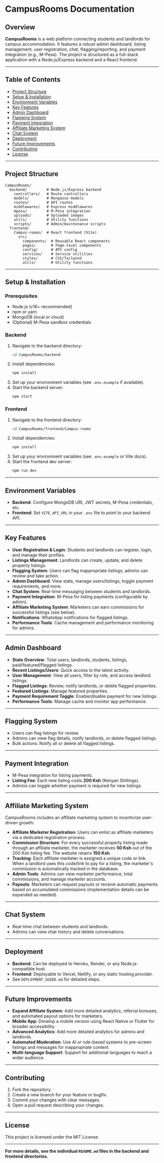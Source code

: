 # CampusRooms Documentation

## Overview

**CampusRooms** is a web platform connecting students and landlords for campus accommodation. It features a robust admin dashboard, listing management, user registration, chat, flagging/reporting, and payment integration (e.g., M-Pesa). The project is structured as a full-stack application with a Node.js/Express backend and a React frontend.

---

## Table of Contents

- [Project Structure](#project-structure)
- [Setup & Installation](#setup--installation)
- [Environment Variables](#environment-variables)
- [Key Features](#key-features)
- [Admin Dashboard](#admin-dashboard)
- [Flagging System](#flagging-system)
- [Payment Integration](#payment-integration)
- [Affiliate Marketing System](#affiliate-marketing-system)
- [Chat System](#chat-system)
- [Deployment](#deployment)
- [Future Improvements](#future-improvements)
- [Contributing](#contributing)
- [License](#license)

---

## Project Structure

```
CampusRooms/
  backend/         # Node.js/Express backend
    controllers/   # Route controllers
    models/        # Mongoose models
    routes/        # API routes
    middlewares/   # Express middlewares
    mpesa/         # M-Pesa integration
    uploads/       # Uploaded images
    utils/         # Utility functions
    scripts/       # Admin/maintenance scripts
  frontend/
    Campus-rooms/  # React frontend (Vite)
      src/
        components/  # Reusable React components
        pages/       # Page-level components
        config/      # API config
        services/    # Service utilities
        styles/      # CSS/Tailwind
        utils/       # Utility functions
```

---

## Setup & Installation

### Prerequisites

- Node.js (v16+ recommended)
- npm or yarn
- MongoDB (local or cloud)
- (Optional) M-Pesa sandbox credentials

### Backend

1. Navigate to the backend directory:
   ```sh
   cd CampusRooms/backend
   ```
2. Install dependencies:
   ```sh
   npm install
   ```
3. Set up your environment variables (see `.env.example` if available).
4. Start the backend server:
   ```sh
   npm start
   ```

### Frontend

1. Navigate to the frontend directory:
   ```sh
   cd CampusRooms/frontend/Campus-rooms
   ```
2. Install dependencies:
   ```sh
   npm install
   ```
3. Set up your environment variables (see `.env.example` or Vite docs).
4. Start the frontend dev server:
   ```sh
   npm run dev
   ```

---

## Environment Variables

- **Backend**: Configure MongoDB URI, JWT secrets, M-Pesa credentials, etc.
- **Frontend**: Set `VITE_API_URL` in your `.env` file to point to your backend API.

---

## Key Features

- **User Registration & Login**: Students and landlords can register, login, and manage their profiles.
- **Listings Management**: Landlords can create, update, and delete property listings.
- **Flagging System**: Users can flag inappropriate listings; admins can review and take action.
- **Admin Dashboard**: View stats, manage users/listings, toggle payment requirements, and more.
- **Chat System**: Real-time messaging between students and landlords.
- **Payment Integration**: M-Pesa for listing payments (configurable by admin).
- **Affiliate Marketing System**: Marketers can earn commissions for successful listings (see below).
- **Notifications**: WhatsApp notifications for flagged listings.
- **Performance Tools**: Cache management and performance monitoring for admins.

---

## Admin Dashboard

- **Stats Overview**: Total users, landlords, students, listings, paid/featured/flagged listings.
- **Recent Listings/Users**: Quick access to the latest activity.
- **User Management**: View all users, filter by role, and access landlord listings.
- **Flagged Listings**: Review, notify landlords, or delete flagged properties.
- **Featured Listings**: Manage featured properties.
- **Payment Requirement Toggle**: Enable/disable payment for new listings.
- **Performance Tools**: Manage cache and monitor app performance.

---

## Flagging System

- Users can flag listings for review.
- Admins can view flag details, notify landlords, or delete flagged listings.
- Bulk actions: Notify all or delete all flagged listings.

---

## Payment Integration

- M-Pesa integration for listing payments.
- **Listing Fee**: Each new listing costs **200 Ksh** (Kenyan Shillings).
- Admins can toggle whether payment is required for new listings.

---

## Affiliate Marketing System

CampusRooms includes an affiliate marketing system to incentivize user-driven growth:

- **Affiliate Marketer Registration**: Users can enlist as affiliate marketers via a dedicated registration process.
- **Commission Structure**: For every successful property listing made through an affiliate marketer, the marketer receives **50 Ksh** out of the 200 Ksh listing fee. The website retains **150 Ksh**.
- **Tracking**: Each affiliate marketer is assigned a unique code or link. When a landlord uses this code/link to pay for a listing, the marketer's commission is automatically tracked in the database.
- **Admin Tools**: Admins can view marketer performance, total commissions, and manage marketer accounts.
- **Payouts**: Marketers can request payouts or receive automatic payments based on accumulated commissions (implementation details can be expanded as needed).

---

## Chat System

- Real-time chat between students and landlords.
- Admins can view chat history and delete conversations.

---

## Deployment

- **Backend**: Can be deployed to Heroku, Render, or any Node.js-compatible host.
- **Frontend**: Deployable to Vercel, Netlify, or any static hosting provider.
- See `DEPLOYMENT_GUIDE.md` for detailed steps.

---

## Future Improvements

- **Expand Affiliate System**: Add more detailed analytics, referral bonuses, and automated payout options for marketers.
- **Mobile App**: Develop a mobile version using React Native or Flutter for broader accessibility.
- **Advanced Analytics**: Add more detailed analytics for admins and landlords.
- **Automated Moderation**: Use AI or rule-based systems to pre-screen listings and messages for inappropriate content.
- **Multi-language Support**: Support for additional languages to reach a wider audience.

---

## Contributing

1. Fork the repository.
2. Create a new branch for your feature or bugfix.
3. Commit your changes with clear messages.
4. Open a pull request describing your changes.

---

## License

This project is licensed under the MIT License.

---

**For more details, see the individual `README.md` files in the backend and frontend directories.** 